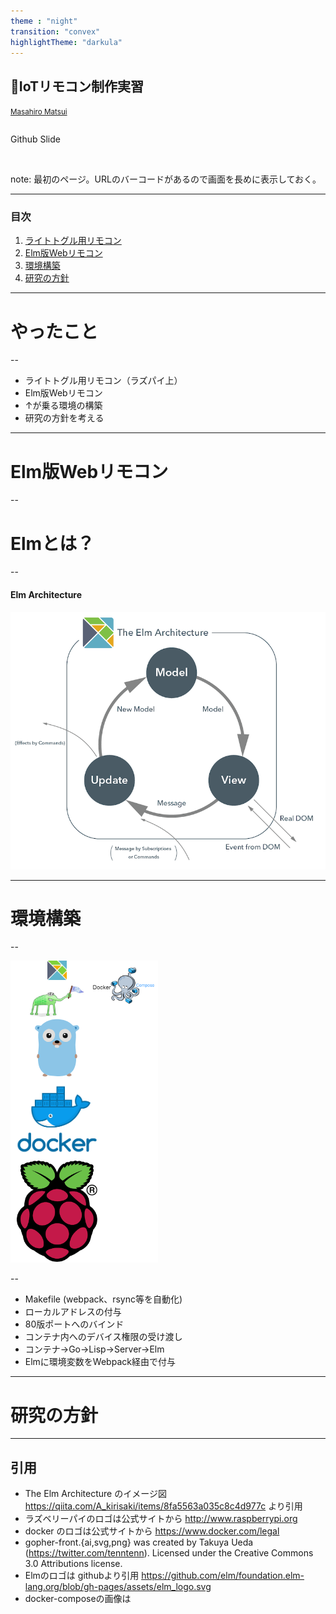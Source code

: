 ```yaml
---
theme : "night"
transition: "convex"
highlightTheme: "darkula"
---
```


## IoTリモコン制作実習

<small>[Masahiro Matsui](https://tech-navy.tech)</small>
<div style='display:inline-block;'>
<p>Github</p>
<a rel='nofollow' href='https://github.com/Koshizuka-lab/2019_DUCRB_Remocon_Project/matsui' style='cursor:default;'><img src='https://chart.googleapis.com/chart?cht=qr&chl=https://github.com/Koshizuka-lab/2019_DUCRB_Remocon_Project/matsui&chs=210x210&choe=UTF-8&chld=L|2' alt='' title=''></a>
</div>
<div style='display:inline-block;'>
<p>Slide</p>
<a rel='nofollow' href='https://matts966.github.io/slides/slides-src/iot2-export/' style='cursor:default'><img src='https://chart.googleapis.com/chart?cht=qr&chl=https%3A%2F%2Fmatts966.github.io%2Fslides%2Fslides-src%2Fiot2-export%2F&chs=210x210&choe=UTF-8&chld=L|2' alt='' title=''></a>
</div>

note: 最初のページ。URLのバーコードがあるので画面を長めに表示しておく。

---

### 目次

1. [ライトトグル用リモコン](#/2) 
2. [Elm版Webリモコン](#/3)
3. [環境構築](#/4)
4. [研究の方針](#/5)

---

# やったこと

--

- ライトトグル用リモコン（ラズパイ上）
- Elm版Webリモコン
- ↑が乗る環境の構築
- 研究の方針を考える

---

# Elm版Webリモコン

--

# Elmとは？

--

#### Elm Architecture

![elm_arch.png](./images/elm_arch.png)

---

# 環境構築

--

![iot2-layer.png](./images/iot2-layer.png)

--

- Makefile (webpack、rsync等を自動化)
- ローカルアドレスの付与
- 80版ポートへのバインド
- コンテナ内へのデバイス権限の受け渡し
- コンテナ→Go→Lisp→Server→Elm
- Elmに環境変数をWebpack経由で付与

---

# 研究の方針

---

## 引用

- The Elm Architecture のイメージ図 https://qiita.com/A_kirisaki/items/8fa5563a035c8c4d977c より引用
- ラズベリーパイのロゴは公式サイトから http://www.raspberrypi.org
- docker のロゴは公式サイトから https://www.docker.com/legal
- gopher-front.{ai,svg,png} was created by Takuya Ueda (https://twitter.com/tenntenn). Licensed under the Creative Commons 3.0 Attributions license.
- Elmのロゴは githubより引用 https://github.com/elm/foundation.elm-lang.org/blob/gh-pages/assets/elm_logo.svg
- docker-composeの画像は
